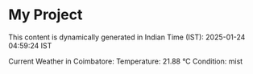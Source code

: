 # My Project

This content is dynamically generated in Indian Time (IST): 2025-01-24 04:59:24 IST


Current Weather in Coimbatore:
Temperature: 21.88 °C
Condition: mist
